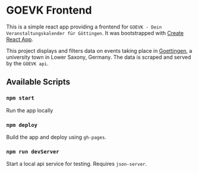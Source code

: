 # GOEVK Frontend

This is a simple react app providing a frontend for `GOEVK - Dein Veranstaltungskalender für Göttingen`. It was bootstrapped with [Create React App](https://github.com/facebook/create-react-app).

This project displays and filters data on events taking place in [Goettingen](https://en.wikipedia.org/wiki/G%C3%B6ttingen), a university town in Lower Saxony, Germany. The data is scraped and served by the `GOEVK api`.

## Available Scripts

### `npm start`

Run the app locally

### `npm deploy`

Build the app and deploy using `gh-pages`.

### `npm run devServer`

Start a local api service for testing. Requires `json-server`.
